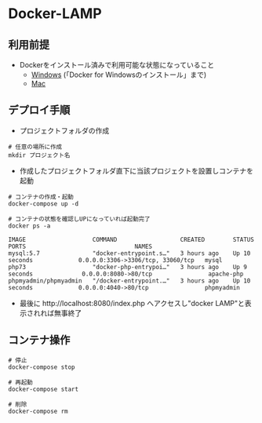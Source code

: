 # Docker-LAMP
## 利用前提
- Dockerをインストール済みで利用可能な状態になっていること
  - [Windows](https://qiita.com/dai-andy1976/items/24228211f2bb1a4cd09e) (「Docker for Windowsのインストール」まで)
  - [Mac](https://www.docker.com/products/docker-desktop/)

## デプロイ手順
- プロジェクトフォルダの作成
```
# 任意の場所に作成
mkdir プロジェクト名
```

- 作成したプロジェクトフォルダ直下に当該プロジェクトを設置しコンテナを起動
```
# コンテナの作成・起動
docker-compose up -d

# コンテナの状態を確認しUPになっていれば起動完了
docker ps -a
  
IMAGE                   COMMAND                  CREATED        STATUS                    PORTS                               NAMES
mysql:5.7               "docker-entrypoint.s…"   3 hours ago    Up 10 seconds             0.0.0.0:3306->3306/tcp, 33060/tcp   mysql
php73                   "docker-php-entrypoi…"   3 hours ago    Up 9 seconds              0.0.0.0:8080->80/tcp                apache-php
phpmyadmin/phpmyadmin   "/docker-entrypoint.…"   3 hours ago    Up 10 seconds             0.0.0.0:4040->80/tcp                phpmyadmin
```

- 最後に http://localhost:8080/index.php へアクセスし"docker LAMP"と表示されれば無事終了


## コンテナ操作
```
# 停止
docker-compose stop

# 再起動
docker-compose start

# 削除
docker-compose rm
```
